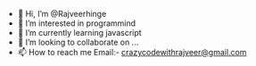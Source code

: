 - 👋 Hi, I’m @Rajveerhinge
- 👀 I’m interested in programmind
- 🌱 I’m currently learning javascript
- 💞️ I’m looking to collaborate on ...
- 📫 How to reach me Email:- crazycodewithrajveer@gmail.com

<!---
Rajveerhinge/Rajveerhinge is a ✨ special ✨ repository because its `README.md` (this file) appears on your GitHub profile.
You can click the Preview link to take a look at your changes.
--->
